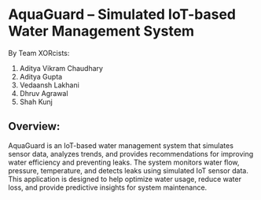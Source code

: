 # **AquaGuard – Simulated IoT-based Water Management System** 

By Team XORcists:
1. Aditya Vikram Chaudhary
2. Aditya Gupta
3. Vedaansh Lakhani
4. Dhruv Agrawal
5. Shah Kunj
   
## Overview:
AquaGuard is an IoT-based water management system that simulates sensor data, analyzes trends, and provides recommendations for improving water efficiency and preventing leaks. The system monitors water flow, pressure, temperature, and detects leaks using simulated IoT sensor data. 
This application is designed to help optimize water usage, reduce water loss, and provide predictive insights for system maintenance.
